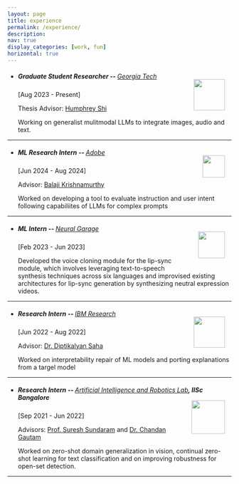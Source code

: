 ```yaml
---
layout: page
title: experience
permalink: /experience/
description:
nav: true
display_categories: [work, fun]
horizontal: true
---
```



- ##### Graduate Student Researcher -- <span style="font-weight:400">[Georgia Tech](https://www.gatech.edu/)</span> <img src="https://brand.gatech.edu/sites/default/files/inline-images/GTVertical_RGB.png" width="70px" style="margin:15px" align="right">
  
  [Aug 2023 - Present]
  
  Thesis Advisor: [Humphrey Shi](https://www.humphreyshi.com/)


  Working on generalist mulitmodal LLMs to integrate images, audio and text.


---


- ##### ML Research Intern -- <span style="font-weight:400">[Adobe](https://www.adobe.com)</span> <img src="https://www.adobe.com/federal/assets/svgs/adobe-logo.svg" width="50px" style="margin:15px" align="right">
  
  [Jun 2024 - Aug 2024]

  Advisor: [Balaji Krishnamurthy](https://scholar.google.com/citations?user=n8iUBg8AAAAJ&hl=en)


  Worked on developing a tool to evaluate instruction and user intent following capabiliites of LLMs for complex prompts

---

- ##### ML Intern -- <span style="font-weight:400">[Neural Garage](https://visualdub.in/)</span><img src="https://visualdub.in/svg/main-logo.svg" width="60px" align="right" style="margin:15px">
  
  [Feb 2023 - Jun 2023]


  Developed the voice cloning module for the lip-sync module, which involves leveraging text-to-speech synthesis techniques across six languages and improvised existing architectures for lip-sync generation by synthesizing neutral expression videos.

---

- ##### Research Intern -- <span style="font-weight:400">[IBM Research](https://research.ibm.com/labs/india)</span> <img src="https://research.ibm.com/_next/static/media/IBM-8bar-logo--h23.8bbea713.svg" width="70px" style="margin:15px" align="right">
  
  [Jun 2022 - Aug 2022]
  
  Advisor: [Dr. Diptikalyan Saha](https://scholar.google.com/citations?hl=en&user=epwtlHgAAAAJ) 

  Worked on interpretability repair of ML models and porting explanations from a targel model

---

- ##### Research Intern -- <span style="font-weight:400">[Artificial Intelligence and Robotics Lab](https://aero.iisc.ac.in/people/suresh-sundaram/)</span>, IISc Bangalore <img src="https://iisc.ac.in/wp-content/uploads/2018/03/IISc-logo.jpg" width="75px" align="right" style="margin:15px">
  
  [Sep 2021 - Jun 2022]


  Advisors: [Prof. Suresh Sundaram](https://scholar.google.com/citations?hl=en&user=5iAMbhMAAAAJ) and [Dr. Chandan Gautam](https://scholar.google.com/citations?hl=en&user=G-e_OoIAAAAJ)

  
  Worked on zero-shot domain generalization in vision, continual zero-shot learning for text classification and on improving robustness for open-set detection.

---


<!-- - ##### Technical Writer and Editor -- <span style="font-weight:400">[ScoutAPM](http://scoutapm.com) </span><img src="https://assets.scoutapm.com/assets/public/scout_logo-f2ab3019302500d22b77f24685298b91e8b1fd4778ba5f67368cde418476f513.png" width="80px" align="right" style="margin:15px">
  
  [Oct 2019 - Present]

  Manager: [Hayley Keith](https://www.linkedin.com/in/hayleykeith/)
  
  Writing and editing software, web development content for [ScoutAPM’s blog](https://scoutapm.com/blog/author/mukul-khanna).

---
- ##### Google Summer of Code '19 -- <span style="font-weight:400">[Open Robotics](https://www.openrobotics.org/blog/2019/5/25/open-robotics-welcomes-our-gsoc-students)</span><img src="https://upload.wikimedia.org/wikipedia/commons/thumb/8/85/GSoC-icon.svg/1200px-GSoC-icon.svg.png" width="65px" align="right" style="margin:15px">
  
  [May 2019 - Sep 2019]

  Advisor: [Jose Luis Rivero](http://www.shanmuga.people.iitgn.ac.in/)

  Created a [documentation index](https://github.com/osrf/gazebo-doc-index) and a corresponding entry suggestion-tool for open-source robotic simulation software Gazebo as a part of [GSoC 2019](https://summerofcode.withgoogle.com/archive/2019/projects/6054863815835648/).

---

- ##### Software Developer -- <span style="font-weight:400">[SRM Autonomous Underwater Vehicle](https://www.srmauvsoftware.github.io)</span><img src="https://srmauvsoftware.github.io/assets/img/logo/logo4.png" width="50px" align="right" style="margin:15px">

  [Sep 2017 - May 2019]

  Advisor: Prof. [Annapurani Panaiyappan](https://www.srmist.edu.in/engineering/dept-cse/faculty/drannapurani-panaiyappan-k)

  - Developed the vehicle's [software stack](https://github.com/srmauvsoftware), including it's control and navigation systems and image processing modules using ROS.
  - Also developed an [underwater simulation environment](https://scholar.google.com/citations?view_op=view_citation&hl=en&user=kWAlOAkAAAAJ&citation_for_view=kWAlOAkAAAAJ:u5HHmVD_uO8C) using ROS and Unity-3D for testing. -->